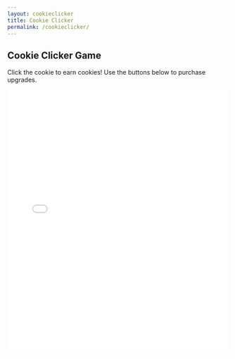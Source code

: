 ```yaml
---
layout: cookieclicker  
title: Cookie Clicker
permalink: /cookieclicker/
---
```


## Cookie Clicker Game

Click the cookie to earn cookies! Use the buttons below to purchase upgrades.

<iframe src="cookieclicker.html" width="100%" height="600" frameborder="0"></iframe>
